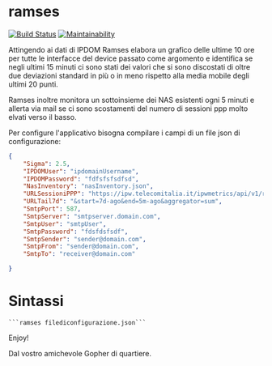 # ramses

[![Build Status](https://travis-ci.org/axamon/ramses.svg?branch=master)](https://travis-ci.org/axamon/ramses)
[![Maintainability](https://api.codeclimate.com/v1/badges/55cbc6bd7cdf6afd7c52/maintainability)](https://codeclimate.com/github/axamon/ramses/maintainability)


Attingendo ai dati di IPDOM Ramses elabora un grafico delle ultime 10 ore per tutte le interfacce del device passato come argomento e identifica se negli ultimi 15 minuti ci sono stati dei valori che si sono discostati di oltre due deviazioni standard in più o in meno rispetto alla media mobile degli ultimi 20 punti.

Ramses inoltre monitora un sottoinsieme dei NAS esistenti ogni 5 minuti e allerta via mail se ci 
sono scostamenti del numero di sessioni ppp molto elvati verso il basso.

Per configure l'applicativo bisogna compilare i campi di un file json di configurazione:

``` json
{
    "Sigma": 2.5,
    "IPDOMUser": "ipdomainUsername",
    "IPDOMPassword": "fdfsfsfsdfsd",
    "NasInventory": "nasInventory.json",
    "URLSessioniPPP": "https://ipw.telecomitalia.it/ipwmetrics/api/v1/rawmetrics/kpi.ppoe.slot?device=",
    "URLTail7d": "&start=7d-ago&end=5m-ago&aggregator=sum",
    "SmtpPort": 587,
    "SmtpServer": "smtpserver.domain.com",
    "SmtpUser": "smtpUser",
    "SmtpPassword": "fdsfdsfsdf",
    "SmtpSender": "sender@domain.com",
    "SmtpFrom": "sender@domain.com",
    "SmtpTo": "receiver@domain.com"

}
```

# Sintassi

    ```ramses filediconfigurazione.json```


Enjoy!  

Dal vostro amichevole Gopher di quartiere.

